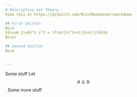 ```yaml
---
# Descriptive Set Theory
View this at https://gitpitch.com/MitchRudominer/markdown

## First Section
Nice
$$\sum_{i=0}^n i^2 = \frac{(n^2+n)(2n+1)}{6}$$
Nicer

## Second Section
Nice


---
```

Some stuff
Let $$A\subseteq\mathbb{R}$$.
Some more stuff
